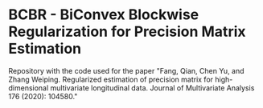 #  BCBR - BiConvex Blockwise Regularization for Precision Matrix Estimation
Repository with the code used for the paper "Fang, Qian, Chen Yu, and Zhang Weiping. Regularized estimation of precision matrix for high-dimensional multivariate longitudinal data. Journal of Multivariate Analysis 176 (2020): 104580."

